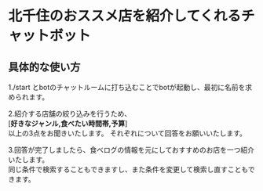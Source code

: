 # 北千住のおススメ店を紹介してくれるチャットボット

## 具体的な使い方
1./start とbotのチャットルームに打ち込むことでbotが起動し、最初に名前を求められます。

2.紹介する店舗の絞り込みを行うため、  
[**好きなジャンル,食べたい時間帯,予算**]  
以上の3点をお聞きいたします。
それぞれについて回答をお願いいたします。

3.回答が完了しましたら、食べログの情報を元にしておすすめのお店を一つ紹介いたします。  
同じ条件で検索することもできますし、また条件を変更して検索し直すこともできます。
